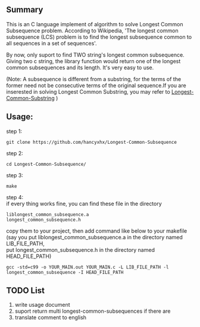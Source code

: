 Summary
--------------------------

This is an C language implement of algorithm to solve Longest Common Subsequence problem. According to Wikipedia, 'The longest common subsequence (LCS) problem is to find the longest subsequence common to all sequences in a set of sequences'.  

By now, only suport to find TWO string's longest common subsequence. Giving two c string, the library function would return one of the longest common subsequences and its length. It's very easy to use.  

(Note: A subsequence is different from a substring, for the terms of the former need not be consecutive terms of the original sequence.If you are inserested in solving Longest Common Substring, you may refer to [Longest-Common-Substring](https://github.com/hancyxhx/Longest-Common-Substring) )  


Usage:
--------------------------

step 1:  

    git clone https://github.com/hancyxhx/Longest-Common-Subsequence
step 2:  

    cd Longest-Common-Subsequence/
step 3:  

    make
step 4:  
if every thing works fine, you can find these file in the directory  

    liblongest_common_subsequence.a
    longest_common_subsequence.h

copy them to your project, then add command like below to your makefile  
(say you put liblongest_common_subsequence.a in the directory named LIB_FILE_PATH,  
put longest_common_subsequence.h in the directory named HEAD_FILE_PATH)  

    gcc -std=c99 -o YOUR_MAIN.out YOUR_MAIN.c -L LIB_FILE_PATH -l longest_common_subsequence -I HEAD_FILE_PATH


TODO List
--------------------------
1. write usage document  
2. suport return multi longest-common-subsequences if there are  
3. translate comment to english  
